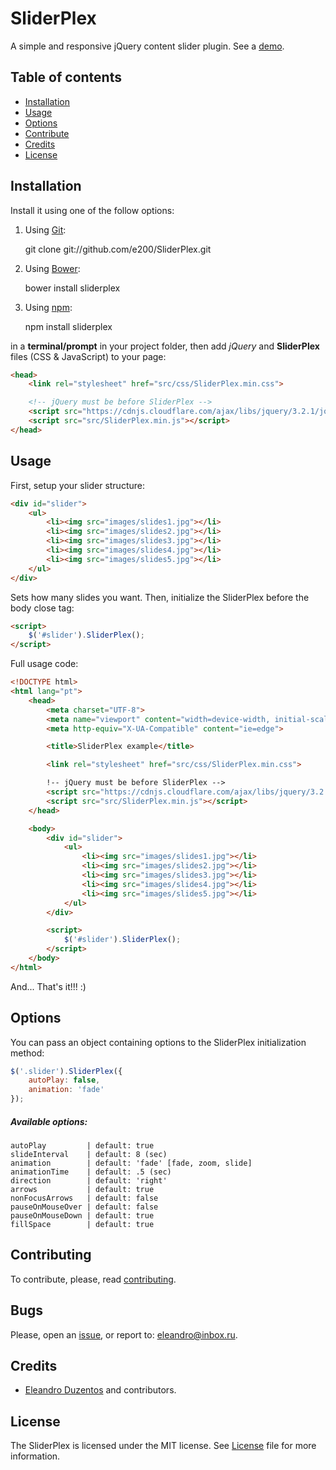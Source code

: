 # SliderPlex

A simple and responsive jQuery content slider plugin. See a [demo](https://e200.github.io/SliderPlex/demo/).

## Table of contents

 - [Installation](#installation)
 - [Usage](#usage)
 - [Options](#options)
 - [Contribute](#contribute)
 - [Credits](#credits)
 - [License](#license)

## Installation

Install it using one of the follow options:

1. Using [Git](https://pt.wikipedia.org/wiki/Git):

    git clone git://github.com/e200/SliderPlex.git

2. Using [Bower](https://bower.io/docs):

    bower install sliderplex

3. Using [npm](https://www.npmjs.com/):

    npm install sliderplex

in a **terminal/prompt** in your project folder, then add *jQuery* and **SliderPlex** files (CSS & JavaScript) to your page:

```html
<head>
    <link rel="stylesheet" href="src/css/SliderPlex.min.css">

    <!-- jQuery must be before SliderPlex -->
    <script src="https://cdnjs.cloudflare.com/ajax/libs/jquery/3.2.1/jquery.min.js"></script>
    <script src="src/SliderPlex.min.js"></script>
</head>
```

## Usage

First, setup your slider structure:

```html
<div id="slider">
    <ul>
        <li><img src="images/slides1.jpg"></li>
        <li><img src="images/slides2.jpg"></li>
        <li><img src="images/slides3.jpg"></li>
        <li><img src="images/slides4.jpg"></li>
        <li><img src="images/slides5.jpg"></li>
    </ul>
</div>
```
Sets how many slides you want. Then, initialize the SliderPlex before the body close tag:

```html
<script>
    $('#slider').SliderPlex();
</script>
```

Full usage code:

```html
<!DOCTYPE html>
<html lang="pt">
    <head>
        <meta charset="UTF-8">
        <meta name="viewport" content="width=device-width, initial-scale=1.0">
        <meta http-equiv="X-UA-Compatible" content="ie=edge">

        <title>SliderPlex example</title>

        <link rel="stylesheet" href="src/css/SliderPlex.min.css">

        !-- jQuery must be before SliderPlex -->
        <script src="https://cdnjs.cloudflare.com/ajax/libs/jquery/3.2.1/jquery.min.js"></script>
        <script src="src/SliderPlex.min.js"></script>
    </head>

    <body>
        <div id="slider">
            <ul>
                <li><img src="images/slides1.jpg"></li>
                <li><img src="images/slides2.jpg"></li>
                <li><img src="images/slides3.jpg"></li>
                <li><img src="images/slides4.jpg"></li>
                <li><img src="images/slides5.jpg"></li>
            </ul>
        </div>

        <script>
            $('#slider').SliderPlex();
        </script>
    </body>
</html>
```

And... That's it!!! :)

## Options

You can pass an object containing options to the SliderPlex initialization method:

```js
$('.slider').SliderPlex({
    autoPlay: false,
    animation: 'fade'
});
```

##### Available options:

```
autoPlay         | default: true
slideInterval    | default: 8 (sec)                       
animation        | default: 'fade' [fade, zoom, slide]
animationTime    | default: .5 (sec)
direction        | default: 'right'
arrows           | default: true
nonFocusArrows   | default: false
pauseOnMouseOver | default: false
pauseOnMouseDown | default: true
fillSpace        | default: true
 ```

## Contributing

To contribute, please, read [contributing](https://github.com/e200/SliderPlex/contributing.md).

## Bugs

Please, open an [issue](https://github.com/e200/SliderPlex/issues/new), or report to: [eleandro@inbox.ru](mailto://eleandro@inbox.ru).

## Credits

 - [Eleandro Duzentos](https://github.com/e200) and contributors.

## License

The SliderPlex is licensed under the MIT license. See [License](https://github.com/e200/SliderPlex/license) file for more information.
